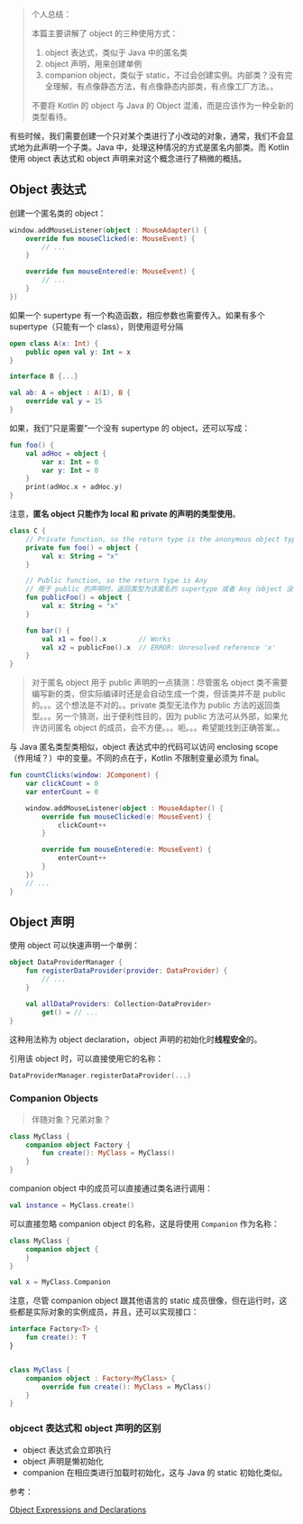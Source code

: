 > 个人总结：
>
> 本篇主要讲解了 object 的三种使用方式：
>
> 1. object 表达式，类似于 Java 中的匿名类
> 2. object 声明，用来创建单例
> 3. companion object，类似于 static，不过会创建实例。内部类？没有完全理解，有点像静态方法，有点像静态内部类，有点像工厂方法。。
>
> 不要将 Kotlin 的 object 与 Java 的 Object 混淆，而是应该作为一种全新的类型看待。

有些时候，我们需要创建一个只对某个类进行了小改动的对象，通常，我们不会显式地为此声明一个子类。Java 中，处理这种情况的方式是匿名内部类。而 Kotlin 使用 object 表达式和 object 声明来对这个概念进行了稍微的概括。



## Object 表达式

创建一个匿名类的 object：

```kotlin
window.addMouseListener(object : MouseAdapter() {
    override fun mouseClicked(e: MouseEvent) {
        // ...
    }

    override fun mouseEntered(e: MouseEvent) {
        // ...
    }
})
```

如果一个 supertype 有一个构造函数，相应参数也需要传入。如果有多个 supertype（只能有一个 class），则使用逗号分隔

```kotlin
open class A(x: Int) {
    public open val y: Int = x
}

interface B {...}

val ab: A = object : A(1), B {
    override val y = 15
}
```

如果，我们“只是需要”一个没有 supertype 的 object，还可以写成：

```kotlin
fun foo() {
    val adHoc = object {
        var x: Int = 0
        var y: Int = 0
    }
    print(adHoc.x + adHoc.y)
}
```

注意，**匿名 object 只能作为 local 和 private 的声明的类型使用**。

```kotlin
class C {
    // Private function, so the return type is the anonymous object type
    private fun foo() = object {
        val x: String = "x"
    }

    // Public function, so the return type is Any
    // 用于 public 的声明时，返回类型为该匿名的 supertype 或者 Any（object 没有 supertype时），object 中新增的成员无法被访问
    fun publicFoo() = object {
        val x: String = "x"
    }

    fun bar() {
        val x1 = foo().x        // Works
        val x2 = publicFoo().x  // ERROR: Unresolved reference 'x'
    }
}
```

> 对于匿名 object 用于 public 声明的一点猜测：尽管匿名 object 类不需要编写新的类，但实际编译时还是会自动生成一个类，但该类并不是 public 的。。。这个想法是不对的。。private 类型无法作为 public 方法的返回类型。。。另一个猜测，出于便利性目的，因为 public 方法可从外部，如果允许访问匿名 object 的成员，会不方便。。。呃。。。希望能找到正确答案。。

与 Java 匿名类型类相似，object 表达式中的代码可以访问 enclosing scope （作用域？）中的变量。不同的点在于，Kotlin 不限制变量必须为 final。

```kotlin
fun countClicks(window: JComponent) {
    var clickCount = 0
    var enterCount = 0

    window.addMouseListener(object : MouseAdapter() {
        override fun mouseClicked(e: MouseEvent) {
            clickCount++
        }

        override fun mouseEntered(e: MouseEvent) {
            enterCount++
        }
    })
    // ...
}
```



## Object 声明

使用 object 可以快速声明一个单例：

```kotlin
object DataProviderManager {
    fun registerDataProvider(provider: DataProvider) {
        // ...
    }

    val allDataProviders: Collection<DataProvider>
        get() = // ...
}
```

这种用法称为 object declaration，object 声明的初始化时**线程安全**的。

引用该 object 时，可以直接使用它的名称：

```kotlin
DataProviderManager.registerDataProvider(...)
```



### Companion Objects

> 伴随对象？兄弟对象？

```kotlin
class MyClass {
    companion object Factory {
        fun create(): MyClass = MyClass()
    }
}
```

companion object 中的成员可以直接通过类名进行调用：

```kotlin
val instance = MyClass.create()
```

可以直接忽略 companion object 的名称，这是将使用 `Companion` 作为名称：

```kotlin
class MyClass {
    companion object {
    }
}

val x = MyClass.Companion
```

注意，尽管 companion object 跟其他语言的 static 成员很像，但在运行时，这些都是实际对象的实例成员，并且，还可以实现接口：

```kotlin
interface Factory<T> {
    fun create(): T
}


class MyClass {
    companion object : Factory<MyClass> {
        override fun create(): MyClass = MyClass()
    }
}
```



### objcect 表达式和 object 声明的区别

+ object 表达式会立即执行
+ object 声明是懒初始化
+ companion 在相应类进行加载时初始化，这与 Java 的 static 初始化类似。



参考：

[Object Expressions and Declarations](https://kotlinlang.org/docs/reference/object-declarations.html)